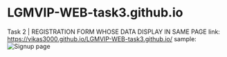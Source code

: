 # LGMVIP-WEB-task3.github.io
Task 2 | REGISTRATION FORM WHOSE DATA DISPLAY IN SAME PAGE
link:
https://vikas3000.github.io/LGMVIP-WEB-task3.github.io/
sample:
![Signup  page](https://user-images.githubusercontent.com/104887360/204601401-2e1de24c-4448-414b-8c49-cab89b092d24.png)
